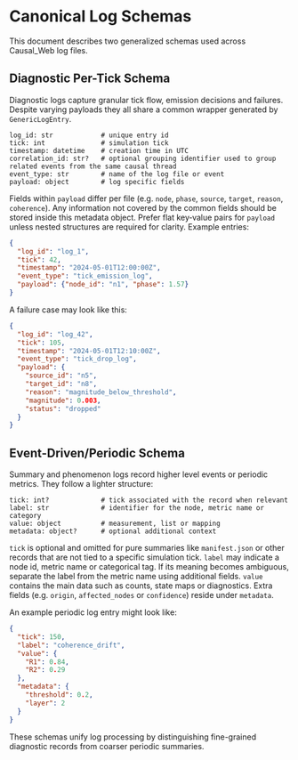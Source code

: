 # Canonical Log Schemas

This document describes two generalized schemas used across Causal_Web log files.

## Diagnostic Per-Tick Schema

Diagnostic logs capture granular tick flow, emission decisions and failures. Despite varying payloads they all share a common wrapper generated by `GenericLogEntry`.

```
log_id: str            # unique entry id
tick: int              # simulation tick
timestamp: datetime    # creation time in UTC
correlation_id: str?   # optional grouping identifier used to group related events from the same causal thread
event_type: str        # name of the log file or event
payload: object        # log specific fields
```

Fields within `payload` differ per file (e.g. `node`, `phase`, `source`, `target`,
`reason`, `coherence`). Any information not covered by the common fields should
be stored inside this metadata object. Prefer flat key‑value pairs for `payload`
unless nested structures are required for clarity. Example entries:

```json
{
  "log_id": "log_1",
  "tick": 42,
  "timestamp": "2024-05-01T12:00:00Z",
  "event_type": "tick_emission_log",
  "payload": {"node_id": "n1", "phase": 1.57}
}
```

A failure case may look like this:

```json
{
  "log_id": "log_42",
  "tick": 105,
  "timestamp": "2024-05-01T12:10:00Z",
  "event_type": "tick_drop_log",
  "payload": {
    "source_id": "n5",
    "target_id": "n8",
    "reason": "magnitude_below_threshold",
    "magnitude": 0.003,
    "status": "dropped"
  }
}
```

## Event-Driven/Periodic Schema

Summary and phenomenon logs record higher level events or periodic metrics. They
follow a lighter structure:

```
tick: int?             # tick associated with the record when relevant
label: str             # identifier for the node, metric name or category
value: object          # measurement, list or mapping
metadata: object?      # optional additional context
```

`tick` is optional and omitted for pure summaries like `manifest.json` or other
records that are not tied to a specific simulation tick. `label` may indicate a
node id, metric name or categorical tag. If its meaning becomes ambiguous,
separate the label from the metric name using additional fields. `value`
contains the main data such as counts, state maps or diagnostics. Extra fields
(e.g. `origin`, `affected_nodes` or `confidence`) reside under `metadata`.

An example periodic log entry might look like:

```json
{
  "tick": 150,
  "label": "coherence_drift",
  "value": {
    "R1": 0.84,
    "R2": 0.29
  },
  "metadata": {
    "threshold": 0.2,
    "layer": 2
  }
}
```

These schemas unify log processing by distinguishing fine-grained diagnostic
records from coarser periodic summaries.
